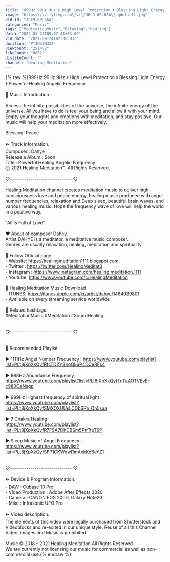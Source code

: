 ```yaml
---
title: "999Hz 99Hz 9Hz 》 High Level Protection 》 Blessing Light Energy 》 Powerful Healing Angelic Frequency"
image: "https:\/\/i.ytimg.com\/vi\/JBc9-6PL66A\/hqdefault.jpg"
vid_id: "JBc9-6PL66A"
categories: "Music"
tags: ["MeditationMusic","Relaxing","Healing"]
date: "2022-01-24T09:07:41+03:00"
vid_date: "2021-09-24T02:00:03Z"
duration: "PT3H33M33S"
viewcount: "251482"
likeCount: "6862"
dislikeCount: ""
channel: "Healing Meditation"
---
```

{% raw %}999Hz 99Hz 9Hz 》 High Level Protection 》 Blessing Light Energy 》 Powerful Healing Angelic Frequency<br /><br />🎵  Music Introduction<br /><br /> Access the infinite possibilities of the universe, the infinite energy of the universe. All you have to do is feel your being and allow it with your mind.<br />Empty your thoughts and emotions with meditation, and stay positive. Our music will help your meditation more effectively.<br /><br />Blessing! Peace<br /><br />⏩ Track information.<br />Composer : Dahye<br />Release a Album : Soon<br />Title : Powerful Healing Angelic Frequency<br />ⓒ 2021 Healing Meditation™. All Rights Reserved.<br /><br />♡------------------------------ ♡<br /><br />Healing Meditation channel creates meditation music to deliver high-consciousness love and peace energy, healing music produced with angel number frequencies, relaxation and Deep sleep, beautiful brain waves, and various healing music.  Hope the frequency wave of love will help the world in a positive way.<br /><br />&quot;All Is Full of Love&quot;<br /><br />❤️ About of composer Dahey.<br />Artist DAHYE is a meditator, a meditative music composer.<br />Genres are usually relaxation, healing, meditation and spirituality.<br /><br />🙏  Follow Official page.<br />-  Website: <a rel="nofollow" target="blank" href="https://healingmeditation1111.blogspot.com">https://healingmeditation1111.blogspot.com</a><br />-  Twitter : <a rel="nofollow" target="blank" href="https://twitter.com/HealingMeditat3">https://twitter.com/HealingMeditat3</a><br />-  Instagram :  <a rel="nofollow" target="blank" href="https://www.instagram.com/healing.meditation.1111">https://www.instagram.com/healing.meditation.1111</a><br />-  Youtube: <a rel="nofollow" target="blank" href="https://www.youtube.com/c/HealingMeditation">https://www.youtube.com/c/HealingMeditation</a><br /><br />🎵 Healing Meditation Music Download<br />-  ITUNES: <a rel="nofollow" target="blank" href="https://itunes.apple.com/kr/artist/dahye/1464089801">https://itunes.apple.com/kr/artist/dahye/1464089801</a><br />-  Available on every streaming service worldwide<br /><br />📌 Related hashtags<br />#MeditationMusic #Meditation #SoundHealing<br /><br /><br />♡------------------------------ ♡<br /><br /><br />🎵 Recommended Playlist<br /><br />▶️ 1111Hz Angel Number Frequency : <a rel="nofollow" target="blank" href="https://www.youtube.com/playlist?list=PLt8jXpXkQyfRfcTDZY3KoQk6P4DCeRFs4">https://www.youtube.com/playlist?list=PLt8jXpXkQyfRfcTDZY3KoQk6P4DCeRFs4</a><br /><br />▶️ 888Hz Abundance Frequency : <br /><a rel="nofollow" target="blank" href="https://www.youtube.com/playlist?list=PLt8jXpXkQyfTnTuAOTVEvE-c980OeNsgp">https://www.youtube.com/playlist?list=PLt8jXpXkQyfTnTuAOTVEvE-c980OeNsgp</a><br /><br />▶️ 999Hz Highest frequency of spiritual light  : <br /><a rel="nofollow" target="blank" href="https://www.youtube.com/playlist?list=PLt8jXpXkQyfSMXOXUUsLCDbSPn_Qh5saa">https://www.youtube.com/playlist?list=PLt8jXpXkQyfSMXOXUUsLCDbSPn_Qh5saa</a><br /><br />▶️ 7 Chakra Healing  : <br /><a rel="nofollow" target="blank" href="https://www.youtube.com/playlist?list=PLt8jXpXkQyfR7F9A7DhDBSm5PtrTtpT6P">https://www.youtube.com/playlist?list=PLt8jXpXkQyfR7F9A7DhDBSm5PtrTtpT6P</a><br /><br />▶️ Sleep Music of Angel Frequency :<br /><a rel="nofollow" target="blank" href="https://www.youtube.com/playlist?list=PLt8jXpXkQyfSFP1CKWqwl1mAxkKq6eYZ1">https://www.youtube.com/playlist?list=PLt8jXpXkQyfSFP1CKWqwl1mAxkKq6eYZ1</a><br /><br /><br />♡------------------------------ ♡<br /><br />⏩ Device &amp; Program Information.<br /> - DAW : Cubase 10 Pro<br /> - Video Production : Adobe After Effects 2020 <br /> - Camera : CANON EOS 200D, Galaxy Note20<br /> - Mike :  Infrasonic UFO Pro  <br /><br />⏩ Video description.<br />The elements of this video were legally purchased from Shutterstock and Videoblocks and re-edited in our unique style. Reuse of all this Channel  Video, images and Music is prohibited.<br /><br />Music © 2018 - 2021 Healing Meditation All Rights Reserved<br />We are currently not licensing our music for commercial as well as non-commercial use.{% endraw %}
